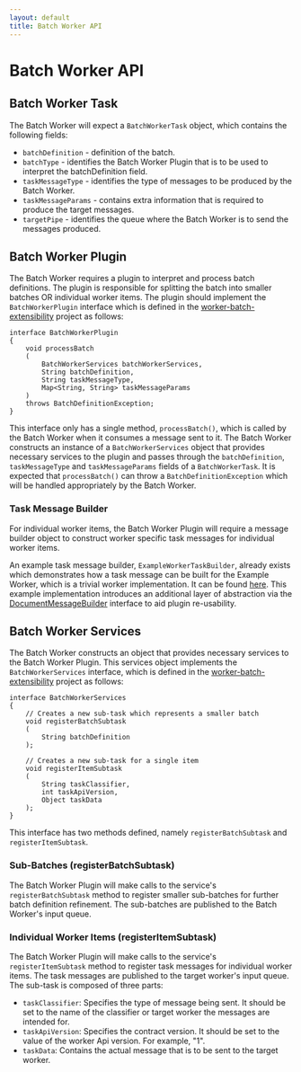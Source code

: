 ```yaml
---
layout: default
title: Batch Worker API
---
```

# Batch Worker API

## Batch Worker Task
The Batch Worker will expect a `BatchWorkerTask` object, which contains the following fields:

- `batchDefinition` - definition of the batch.
- `batchType` - identifies the Batch Worker Plugin that is to be used to interpret the batchDefinition field.
- `taskMessageType` - identifies the type of messages to be produced by the Batch Worker.
- `taskMessageParams` - contains extra information that is required to produce the target messages.
- `targetPipe` - identifies the queue where the Batch Worker is to send the messages produced.

## Batch Worker Plugin
The Batch Worker requires a plugin to interpret and process batch definitions. The plugin is responsible for splitting the batch into smaller batches OR individual worker items. The plugin should implement the `BatchWorkerPlugin` interface which is defined in the [worker-batch-extensibility](https://github.com/JobService/worker-batch/tree/develop/worker-batch-extensibility) project as follows:

    interface BatchWorkerPlugin
    {
        void processBatch
        (
            BatchWorkerServices batchWorkerServices,
            String batchDefinition,
            String taskMessageType,
            Map<String, String> taskMessageParams
        )
        throws BatchDefinitionException;
    }

This interface only has a single method, `processBatch()`, which is called by the Batch Worker when it consumes a message sent to it. The Batch Worker constructs an instance of a `BatchWorkerServices` object that provides necessary services to the plugin and passes through the `batchDefinition`, `taskMessageType` and `taskMessageParams` fields of a `BatchWorkerTask`. It is expected that `processBatch()` can throw a `BatchDefinitionException` which will be handled appropriately by the Batch Worker.

### Task Message Builder 
For individual worker items, the Batch Worker Plugin will require a message builder object to construct worker specific task messages for individual worker items. 

An example task message builder, `ExampleWorkerTaskBuilder`, already exists which demonstrates how a task message can be built for the Example Worker, which is a trivial worker implementation. It can be found [here](https://github.com/WorkerFramework/worker-framework/tree/develop/worker-example/worker-example-message-builder). This example implementation introduces an additional layer of abstraction via the [DocumentMessageBuilder](https://github.com/JobService/document-message-builder) interface to aid plugin re-usability.

## Batch Worker Services
The Batch Worker constructs an object that provides necessary services to the Batch Worker Plugin. This services object implements the `BatchWorkerServices` interface, which is defined in the [worker-batch-extensibility](https://github.com/JobService/worker-batch/tree/develop/worker-batch-extensibility) project as follows:

    interface BatchWorkerServices 
    {
        // Creates a new sub-task which represents a smaller batch
        void registerBatchSubtask
        (
            String batchDefinition
        );

        // Creates a new sub-task for a single item
        void registerItemSubtask
        (
            String taskClassifier, 
            int taskApiVersion, 
            Object taskData
        );
    }

This interface has two methods defined, namely `registerBatchSubtask` and `registerItemSubtask`.

### Sub-Batches (registerBatchSubtask)
The Batch Worker Plugin will make calls to the service's `registerBatchSubtask` method to register smaller sub-batches for further batch definition refinement. The sub-batches are published to the Batch Worker's input queue.

### Individual Worker Items (registerItemSubtask)
The Batch Worker Plugin will make calls to the service's `registerItemSubtask` method to register task messages for individual worker items. The task messages are published to the target worker's input queue. The sub-task is composed of three parts: 

- `taskClassifier`: Specifies the type of message being sent. It should be set to the name of the classifier or target worker the messages are intended for. <br>
- `taskApiVersion`: Specifies the contract version. It should be set to the value of the worker Api version. For example, "1". <br>
- `taskData`: Contains the actual message that is to be sent to the target worker.
